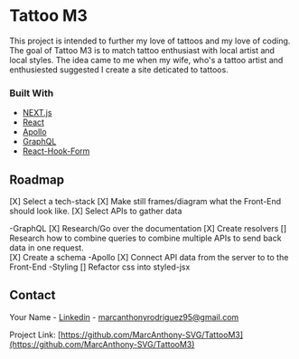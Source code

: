 # Tattoo M3

This project is intended to further my love of tattoos and my love of coding. The goal of Tattoo M3 is to match tattoo enthusiast with local artist and local styles. The idea came to me when my wife, who's a tattoo artist and enthusiested suggested I create a site deticated to tattoos. 

### Built With

- [NEXT.js](https://nextjs.org)
- [React](https://reactjs.org)
- [Apollo](https://www.apollographql.com/docs/tutorial/client)
- [GraphQL](https://graphql.org/)
- [React-Hook-Form](https://react-hook-form.com/)

<!-- ROADMAP -->

## Roadmap

[X] Select a tech-stack
[X] Make still frames/diagram what the Front-End should look like.
[X] Select APIs to gather data

-GraphQL
[X] Research/Go over the documentation
[X] Create resolvers
[] Research how to combine queries to combine multiple APIs to send back data in one request.  
[X] Create a schema
-Apollo
[X] Connect API data from the server to to the Front-End
-Styling
[] Refactor css into styled-jsx

<!-- CONTACT -->

## Contact

Your Name - [Linkedin](https://www.linkedin.com/in/marcrodriguez2020/) - marcanthonyrodriguez95@gmail.com

Project Link: [https://github.com/MarcAnthony-SVG/TattooM3](https://github.com/MarcAnthony-SVG/TattooM3)
